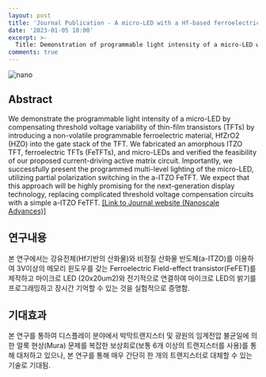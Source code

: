 ```yaml
---
layout: post
title: 'Journal Publication - A micro-LED with a Hf-based ferroelectric ITZO TFT for display applications'
date: '2023-01-05 10:00'
excerpt: >-
  Title: Demonstration of programmable light intensity of a micro-LED with a Hf-based ferroelectric ITZO TFT for Mura-free displays
comments: true
---
```

![nano](https://user-images.githubusercontent.com/32427749/211222463-c6bbafd7-1cd2-4ca1-904e-cbf3e747557b.png)


## Abstract
We demonstrate the programmable light intensity of a micro-LED by compensating threshold voltage variability of thin-film transistors (TFTs) by introducing a non-volatile programmable ferroelectric material, HfZrO2 (HZO) into the gate stack of the TFT. We fabricated an amorphous ITZO TFT, ferroelectric TFTs (FeTFTs), and micro-LEDs and verified the feasibility of our proposed current-driving active matrix circuit. Importantly, we successfully present the programmed multi-level lighting of the micro-LED, utilizing partial polarization switching in the a-ITZO FeTFT. We expect that this approach will be highly promising for the next-generation display technology, replacing complicated threshold voltage compensation circuits with a simple a-ITZO FeTFT.
[[Link to Journal website (Nanoscale Advances)]](https://pubs.rsc.org/en/Content/ArticleLanding/2023/NA/D2NA00713D)


## 연구내용
본 연구에서는 강유전체(Hf기반의 산화물)와 비정질 산화물 반도체(a-ITZO)를 이용하여 3V이상의 메모리 윈도우를 갖는 Ferroelectric Field-effect transistor(FeFET)를 제작하고 마이크로 LED (20x20um2)와 전기적으로 연결하여 마이크로 LED의 밝기를 프로그래밍하고 장시간 기억할 수 있는 것을 실험적으로 증명함.

## 기대효과
본 연구를 통하여 디스플레이 분야에서 박막트랜지스터 및 광원의 임계전압 불균일에 의한 얼룩 현상(Mura) 문제를 복잡한 보상회로(보통 6개 이상의 트랜지스터를 사용)를 통해 대처하고 있으나, 본 연구를 통해 매우 간단히 한 개의 트랜지스터로 대체할 수 있는 기술로 기대됨. 


